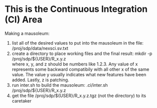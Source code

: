 # This is the Continuous Integration (CI) Area

Making a mausoleum:

1. list all of the desired values to put into the mausoleum in the file: /proj/sdp/data/nexsci.sv.txt
1. create a directory to place working files and the final result: mkdir -p /proj/sdp/${USER}/R_x.y.z  
    where x, y, and z should be numbers like 1.2.3. Any value of x represents some backward compatibily with all other x of the same value. The value y usually indicates what new features have been added. Lastly, z is patching.
1. run inter.sh to build the mausoleum: .ci/inter.sh /proj/sdp/${USER}/R_x.y.z
1. get the file /proj/sdp/${USER}/R_x.y.z.tgz (not the directory) to its caretaker
